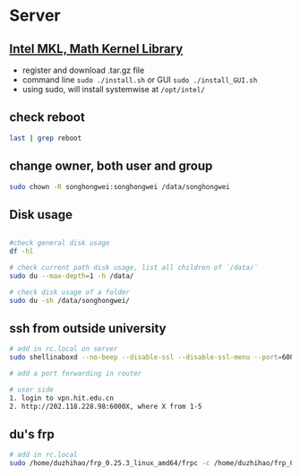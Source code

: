 # Server

## [Intel MKL, Math Kernel Library](https://software.intel.com/en-us/mkl/choose-download/linux)
* register and download .tar.gz file
* command line `sudo ./install.sh` or GUI `sudo ./install_GUI.sh`
* using sudo, will install systemwise at `/opt/intel/`

## check reboot
```bash
last | grep reboot
```

## change owner, both user and group
``` bash
sudo chown -R songhongwei:songhongwei /data/songhongwei
```

## Disk usage
```bash

#check general disk usage
df -hl

# check current path disk usage, list all children of `/data/`
sudo du --max-depth=1 -h /data/

# check disk usage of a folder
sudo du -sh /data/songhongwei/
```

## ssh from outside university
``` bash
# add in rc.local on server
sudo shellinaboxd --no-beep --disable-ssl --disable-ssl-menu --port=60004 -s /:SSH:192.168.11.214 &

# add a port forwarding in router

# user side
1. login to vpn.hit.edu.cn
2. http://202.118.228.98:6000X, where X from 1-5
```

## du's frp
``` bash
# add in rc.local
sudo /home/duzhihao/frp_0.25.3_linux_amd64/frpc -c /home/duzhihao/frp_0.25.3_linux_amd64/frpc.ini &
```

